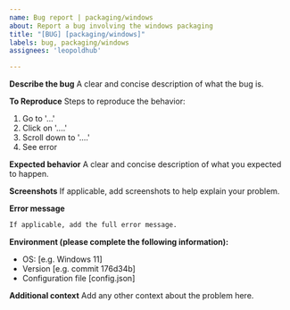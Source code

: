 ```yaml
---
name: Bug report | packaging/windows
about: Report a bug involving the windows packaging
title: "[BUG] [packaging/windows]"
labels: bug, packaging/windows
assignees: 'leopoldhub'

---
```


**Describe the bug**
A clear and concise description of what the bug is.

**To Reproduce**
Steps to reproduce the behavior:
1. Go to '...'
2. Click on '....'
3. Scroll down to '....'
4. See error

**Expected behavior**
A clear and concise description of what you expected to happen.

**Screenshots**
If applicable, add screenshots to help explain your problem.

**Error message**
```txt
If applicable, add the full error message.
```

**Environment (please complete the following information):**
 - OS: [e.g. Windows 11]
 - Version [e.g. commit 176d34b]
 - Configuration file [config.json]

**Additional context**
Add any other context about the problem here.
